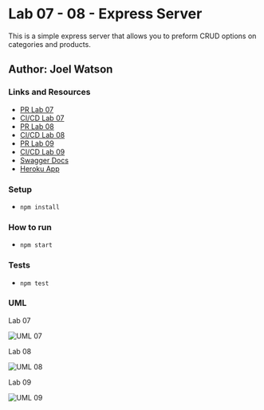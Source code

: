 # Lab 07 - 08 - Express Server

This is a simple express server that allows you to preform CRUD options on categories and products.

## Author: Joel Watson

### Links and Resources

- [PR Lab 07](https://github.com/401-advanced-javascript-joel/Express-Server/pull/1)
- [CI/CD Lab 07](https://github.com/401-advanced-javascript-joel/Express-Server/pull/1/checks)
- [PR Lab 08](https://github.com/401-advanced-javascript-joel/Express-Server/pull/2)
- [CI/CD Lab 08](https://github.com/401-advanced-javascript-joel/Express-Server/pull/2/checks)
- [PR Lab 09](https://github.com/401-advanced-javascript-joel/Express-Server/pull/3)
- [CI/CD Lab 09](https://github.com/401-advanced-javascript-joel/Express-Server/pull/3/checks)
- [Swagger Docs](https://joel-express-server.herokuapp.com/api-docs)
- [Heroku App](https://joel-express-server.herokuapp.com/)

### Setup

- `npm install`

### How to run

- `npm start`

### Tests

- `npm test`

### UML

Lab 07

![UML 07](https://drive.google.com/uc?export=view&id=1IBLO_1U_ULRAkHMb6vFSup1o89HEojOW)

Lab 08

![UML 08](https://drive.google.com/uc?export=view&id=1vNvXKK7Ol272aeXS27FpKx2AEsdzBYMX)

Lab 09

![UML 09](https://drive.google.com/uc?export=view&id=1Inyr_KxN752MbbtPn6UkZTRntKrsOQ8G)
